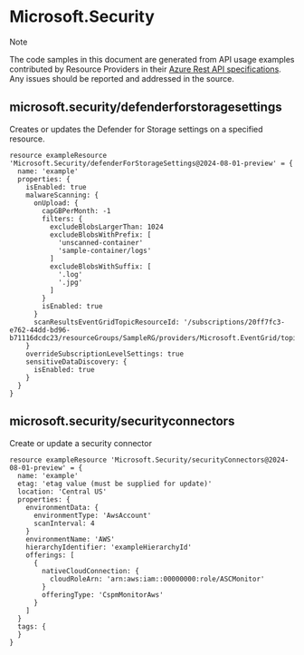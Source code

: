 # Microsoft.Security
  
> [!NOTE]
> The code samples in this document are generated from API usage examples contributed by Resource Providers in their [Azure Rest API specifications](https://github.com/Azure/azure-rest-api-specs). Any issues should be reported and addressed in the source.


## microsoft.security/defenderforstoragesettings

Creates or updates the Defender for Storage settings on a specified resource.
```bicep
resource exampleResource 'Microsoft.Security/defenderForStorageSettings@2024-08-01-preview' = {
  name: 'example'
  properties: {
    isEnabled: true
    malwareScanning: {
      onUpload: {
        capGBPerMonth: -1
        filters: {
          excludeBlobsLargerThan: 1024
          excludeBlobsWithPrefix: [
            'unscanned-container'
            'sample-container/logs'
          ]
          excludeBlobsWithSuffix: [
            '.log'
            '.jpg'
          ]
        }
        isEnabled: true
      }
      scanResultsEventGridTopicResourceId: '/subscriptions/20ff7fc3-e762-44dd-bd96-b71116dcdc23/resourceGroups/SampleRG/providers/Microsoft.EventGrid/topics/sampletopic'
    }
    overrideSubscriptionLevelSettings: true
    sensitiveDataDiscovery: {
      isEnabled: true
    }
  }
}
```

## microsoft.security/securityconnectors

Create or update a security connector
```bicep
resource exampleResource 'Microsoft.Security/securityConnectors@2024-08-01-preview' = {
  name: 'example'
  etag: 'etag value (must be supplied for update)'
  location: 'Central US'
  properties: {
    environmentData: {
      environmentType: 'AwsAccount'
      scanInterval: 4
    }
    environmentName: 'AWS'
    hierarchyIdentifier: 'exampleHierarchyId'
    offerings: [
      {
        nativeCloudConnection: {
          cloudRoleArn: 'arn:aws:iam::00000000:role/ASCMonitor'
        }
        offeringType: 'CspmMonitorAws'
      }
    ]
  }
  tags: {
  }
}
```
